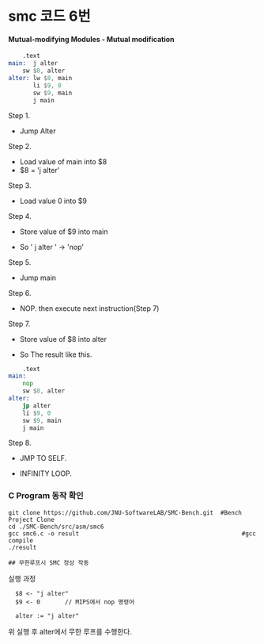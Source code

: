 # smc 코드 6번

#### Mutual-modifying Modules - Mutual modification

```asm
	.text
main:  j alter
	sw $8, alter
alter: lw $8, main
       li $9, 0
       sw $9, main
       j main

```

Step 1.
- Jump Alter

Step 2.

- Load value of main into $8
- $8 = 'j alter'

Step 3.

- Load value 0 into $9

Step 4.

- Store value of $9 into main

- So ' j alter ' -> 'nop'

Step 5.

- Jump main

Step 6.

- NOP. then execute next instruction(Step 7)

Step 7.

- Store value of $8 into alter

- So The result like this.

```asm
	.text
main:  
	nop
	sw $8, alter
alter: 
	jp alter
	li $9, 0
	sw $9, main
	j main
```

Step 8.

- JMP TO SELF.

- INFINITY LOOP.


### C Program 동작 확인
```shell
git clone https://github.com/JNU-SoftwareLAB/SMC-Bench.git	#Bench Project Clone
cd ./SMC-Bench/src/asm/smc6
gcc smc6.c -o result 		                				      #gcc compile
./result

## 무한루프시 SMC 정상 작동
```


실행 과정

```
  $8 <- "j alter"
  $9 <- 0       // MIPS에서 nop 명령어

  alter := "j alter"
```
위 실행 후 alter에서 무한 루프를 수행한다.


